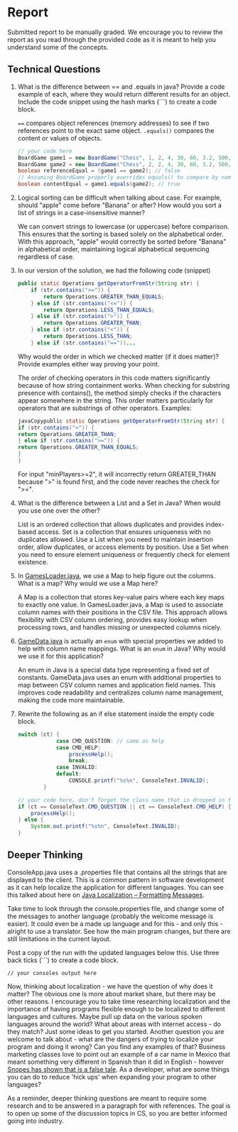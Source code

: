 # Report

Submitted report to be manually graded. We encourage you to review the report as you read through the provided
code as it is meant to help you understand some of the concepts. 

## Technical Questions

1. What is the difference between == and .equals in java? Provide a code example of each, where they would return different results for an object. Include the code snippet using the hash marks (```) to create a code block.

   `==` compares object references (memory addresses) to see if two references point to the exact same object.
   `.equals()` compares the content or values of objects.
   ```java
   // your code here
   BoardGame game1 = new BoardGame("Chess", 1, 2, 4, 30, 60, 3.2, 500, 8.5, 2000);
   BoardGame game2 = new BoardGame("Chess", 2, 2, 4, 30, 60, 3.2, 500, 8.5, 2000);
   boolean referenceEqual = (game1 == game2); // false
   // Assuming BoardGame properly overrides equals() to compare by name
   boolean contentEqual = game1.equals(game2); // true
   ```


2. Logical sorting can be difficult when talking about case. For example, should "apple" come before "Banana" or after? How would you sort a list of strings in a case-insensitive manner?

   We can convert strings to lowercase (or uppercase) before comparison. This ensures that the sorting is based solely on the alphabetical order. With this approach, "apple" would correctly be sorted before "Banana" in alphabetical order, maintaining logical alphabetical sequencing regardless of case.


3. In our version of the solution, we had the following code (snippet)
    ```java
    public static Operations getOperatorFromStr(String str) {
        if (str.contains(">=")) {
            return Operations.GREATER_THAN_EQUALS;
        } else if (str.contains("<=")) {
            return Operations.LESS_THAN_EQUALS;
        } else if (str.contains(">")) {
            return Operations.GREATER_THAN;
        } else if (str.contains("<")) {
            return Operations.LESS_THAN;
        } else if (str.contains("=="))...
    ```
    Why would the order in which we checked matter (if it does matter)? Provide examples either way proving your point. 

   The order of checking operators in this code matters significantly because of how string containment works. When checking for substring presence with contains(), the method simply checks if the characters appear somewhere in the string. This order matters particularly for operators that are substrings of other operators.
   Examples:
    ```java
   javaCopypublic static Operations getOperatorFromStr(String str) {
   if (str.contains(">")) {
   return Operations.GREATER_THAN;
   } else if (str.contains(">=")) {
   return Operations.GREATER_THAN_EQUALS;
   }
   }
    ```
   For input "minPlayers>=2", it will incorrectly return GREATER_THAN because ">" is found first, and the code never reaches the check for ">=".


4. What is the difference between a List and a Set in Java? When would you use one over the other?
   
   List is an ordered collection that allows duplicates and provides index-based access. Set is a collection that ensures uniqueness with no duplicates allowed.
   Use a List when you need to maintain insertion order, allow duplicates, or access elements by position. Use a Set when you need to ensure element uniqueness or frequently check for element existence.


5. In [GamesLoader.java](src/main/java/student/GamesLoader.java), we use a Map to help figure out the columns. What is a map? Why would we use a Map here? 

   A Map is a collection that stores key-value pairs where each key maps to exactly one value. In GamesLoader.java, a Map is used to associate column names with their positions in the CSV file. This approach allows flexibility with CSV column ordering, provides easy lookup when processing rows, and handles missing or unexpected columns nicely.


6. [GameData.java](src/main/java/student/GameData.java) is actually an `enum` with special properties we added to help with column name mappings. What is an `enum` in Java? Why would we use it for this application?

   An enum in Java is a special data type representing a fixed set of constants. GameData.java uses an enum with additional properties to map between CSV column names and application field names. This improves code readability and centralizes column name management, making the code more maintainable.






7. Rewrite the following as an if else statement inside the empty code block.
    ```java
    switch (ct) {
                case CMD_QUESTION: // same as help
                case CMD_HELP:
                    processHelp();
                    break;
                case INVALID:
                default:
                    CONSOLE.printf("%s%n", ConsoleText.INVALID);
            }
    ``` 

    ```java
    // your code here, don't forget the class name that is dropped in the switch block..
    if (ct == ConsoleText.CMD_QUESTION || ct == ConsoleText.CMD_HELP) {
        processHelp();
   } else {
        System.out.printf("%s%n", ConsoleText.INVALID);
   }
    ```

## Deeper Thinking

ConsoleApp.java uses a .properties file that contains all the strings
that are displayed to the client. This is a common pattern in software development
as it can help localize the application for different languages. You can see this
talked about here on [Java Localization – Formatting Messages](https://www.baeldung.com/java-localization-messages-formatting).

Take time to look through the console.properties file, and change some of the messages to
another language (probably the welcome message is easier). It could even be a made up language and for this - and only this - alright to use a translator. See how the main program changes, but there are still limitations in 
the current layout. 

Post a copy of the run with the updated languages below this. Use three back ticks (```) to create a code block. 

```text
// your consoles output here
```

Now, thinking about localization - we have the question of why does it matter? The obvious
one is more about market share, but there may be other reasons.  I encourage
you to take time researching localization and the importance of having programs
flexible enough to be localized to different languages and cultures. Maybe pull up data on the
various spoken languages around the world? What about areas with internet access - do they match? Just some ideas to get you started. Another question you are welcome to talk about - what are the dangers of trying to localize your program and doing it wrong? Can you find any examples of that? Business marketing classes love to point out an example of a car name in Mexico that meant something very different in Spanish than it did in English - however [Snopes has shown that is a false tale](https://www.snopes.com/fact-check/chevrolet-nova-name-spanish/).  As a developer, what are some things you can do to reduce 'hick ups' when expanding your program to other languages?


As a reminder, deeper thinking questions are meant to require some research and to be answered in a paragraph for with references. The goal is to open up some of the discussion topics in CS, so you are better informed going into industry. 